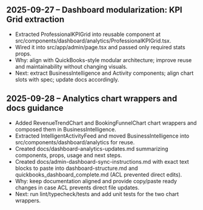 ## 2025-09-27 – Dashboard modularization: KPI Grid extraction
- Extracted ProfessionalKPIGrid into reusable component at src/components/dashboard/analytics/ProfessionalKPIGrid.tsx.
- Wired it into src/app/admin/page.tsx and passed only required stats props.
- Why: align with QuickBooks-style modular architecture; improve reuse and maintainability without changing visuals.
- Next: extract BusinessIntelligence and Activity components; align chart slots with spec; update docs accordingly.

## 2025-09-28 – Analytics chart wrappers and docs guidance
- Added RevenueTrendChart and BookingFunnelChart chart wrappers and composed them in BusinessIntelligence.
- Extracted IntelligentActivityFeed and moved BusinessIntelligence into src/components/dashboard/analytics for reuse.
- Created docs/dashboard-analytics-updates.md summarizing components, props, usage and next steps.
- Created docs/admin-dashboard-sync-instructions.md with exact text blocks to paste into dashboard-structure.md and quickbooks_dashboard_complete.md (ACL prevented direct edits).
- Why: keep documentation aligned and provide copy/paste ready changes in case ACL prevents direct file updates.
- Next: run lint/typecheck/tests and add unit tests for the two chart wrappers.
